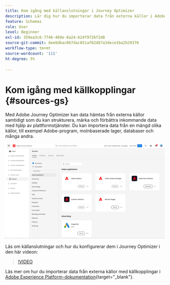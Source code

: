 ```yaml
---
title: Kom igång med källanslutningar i Journey Optimizer
description: Lär dig hur du importerar data från externa källor i Adobe Journey Optimizer
feature: Schemas
role: User
level: Beginner
exl-id: 359ea3c6-7746-469e-8a24-624f9726f2d8
source-git-commit: dee8dbac067dac851af02d87a3dece1ba2b29376
workflow-type: tm+mt
source-wordcount: '111'
ht-degree: 5%

---
```


# Kom igång med källkopplingar {#sources-gs}

Med Adobe Journey Optimizer kan data hämtas från externa källor samtidigt som du kan strukturera, märka och förbättra inkommande data med hjälp av plattformstjänster. Du kan importera data från en mängd olika källor, till exempel Adobe-program, molnbaserade lager, databaser och många andra.

![](assets/sources-home.png)

Läs om källanslutningar och hur du konfigurerar dem i Journey Optimizer i den här videon:

>[!VIDEO](https://video.tv.adobe.com/v/335919?quality=12)

Läs mer om hur du importerar data från externa källor med källkopplingar i [Adobe Experience Platform-dokumentation](https://experienceleague.adobe.com/docs/experience-platform/sources/home.htmll?lang=sv){target=&quot;_blank&quot;}.
